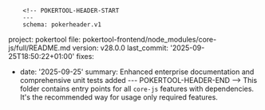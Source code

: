         <!-- POKERTOOL-HEADER-START
        ---
        schema: pokerheader.v1
project: pokertool
file: pokertool-frontend/node_modules/core-js/full/README.md
version: v28.0.0
last_commit: '2025-09-25T18:50:22+01:00'
fixes:
- date: '2025-09-25'
  summary: Enhanced enterprise documentation and comprehensive unit tests added
        ---
        POKERTOOL-HEADER-END -->
This folder contains entry points for all `core-js` features with dependencies. It's the recommended way for usage only required features.
